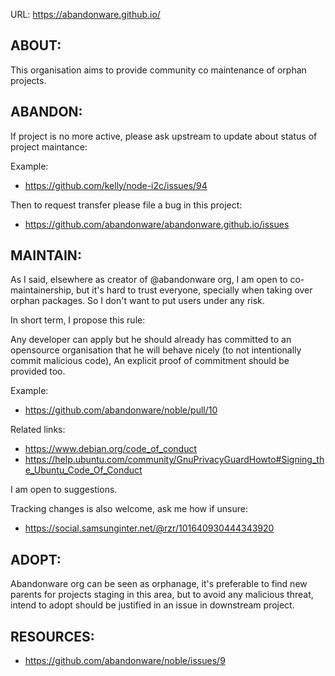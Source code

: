 URL: https://abandonware.github.io/

## ABOUT: ##

This organisation aims to provide community co maintenance of orphan projects.

## ABANDON: ##

If project is no more active, please ask upstream to update about status of project maintance:

Example:

* https://github.com/kelly/node-i2c/issues/94

Then to request transfer please file a bug in this project:

* https://github.com/abandonware/abandonware.github.io/issues


## MAINTAIN: ##

As I said, elsewhere as creator of @abandonware org, I am open to co-maintainership,
but it's hard to trust everyone, specially when taking over orphan packages.
So I don't want to put users under any risk.

In short term, I propose this rule:

Any developer can apply but he should already has committed to an opensource organisation that he will behave nicely (to not intentionally commit malicious code), An explicit proof of commitment should be provided too.

Example:

* https://github.com/abandonware/noble/pull/10

Related links:

* https://www.debian.org/code_of_conduct
* https://help.ubuntu.com/community/GnuPrivacyGuardHowto#Signing_the_Ubuntu_Code_Of_Conduct

I am open to suggestions.

Tracking changes is also welcome, ask me how if unsure:

* https://social.samsunginter.net/@rzr/101640930444343920


## ADOPT: ##

Abandonware org can be seen as orphanage, it's preferable to find new parents for projects staging in this area,
but to avoid any malicious threat, intend to adopt should be justified in an issue in downstream project.


## RESOURCES: ##

* https://github.com/abandonware/noble/issues/9
